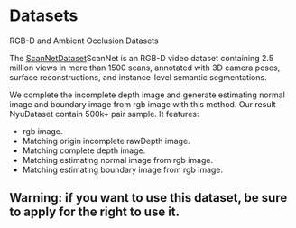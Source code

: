 # Datasets
RGB-D and Ambient Occlusion Datasets  

The [ScanNetDataset](https://github.com/ScanNet/ScanNet)ScanNet is an RGB-D video dataset containing 2.5 million views in more than 1500 scans, annotated with 3D camera poses, surface reconstructions, and instance-level semantic segmentations.

We complete the incomplete depth image and generate estimating normal image and boundary image from rgb image with this method. Our result NyuDataset contain 500k+ pair sample. It features:

  - rgb image.
  - Matching origin incomplete rawDepth image.
  - Matching complete depth image.
  - Matching estimating normal image from rgb image.
  - Matching estimating boundary image from rgb image.
  
 ## Warning: if you want to use this dataset, be sure to apply for the right to use it.

